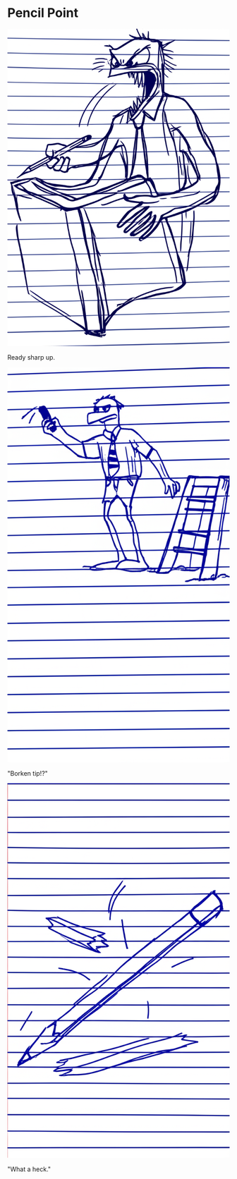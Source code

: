 # Pencil Point

![Garrey Goosey holds a pencil and a sharpener, looking ready.](pencil-1.png)

Ready sharp up.

![Garrey Goosey struggles with the pencil and sharpener, pencil tip broken or stuck.](pencil-2.png)

"Borken tip!?"

![Garrey Goosey glares at the broken pencil or sharpener, throws them away.](pencil-3.png)

"What a heck."